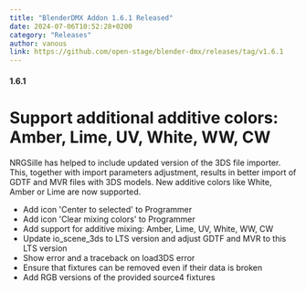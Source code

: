 ```yaml
---
title: "BlenderDMX Addon 1.6.1 Released"
date: 2024-07-06T10:52:28+0200
category: "Releases"
author: vanous
link: https://github.com/open-stage/blender-dmx/releases/tag/v1.6.1
---
```


#### 1.6.1

# Support additional additive colors: Amber, Lime, UV, White, WW, CW

NRGSille has helped to include updated version of the 3DS file importer. This, together with import parameters adjustment, results in better import of GDTF and MVR files with 3DS models. New additive colors like White, Amber or Lime are now supported.

* Add icon 'Center to selected' to Programmer
* Add icon 'Clear mixing colors' to Programmer
* Add support for additive mixing: Amber, Lime, UV, White, WW, CW
* Update io_scene_3ds to LTS version and adjust GDTF and MVR to this LTS version
* Show error and a traceback on load3DS error
* Ensure that fixtures can be removed even if their data is broken
* Add RGB versions of the provided source4 fixtures
